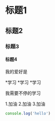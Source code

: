 # 标题1
## 标题2
### 标题3
#### 标题4

我的爱好是

*学习
*学习
*学习

我需要不停的学习

1.加油
2.加油
3.加油

```javascript
console.log('hello')
```